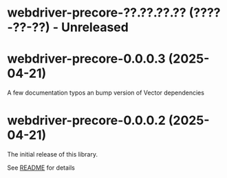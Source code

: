 # webdriver-precore-??.??.??.?? (????-??-??) - Unreleased

# webdriver-precore-0.0.0.3 (2025-04-21)

A few documentation typos an bump version of Vector dependencies

# webdriver-precore-0.0.0.2 (2025-04-21)

The initial release of this library.

See [README](README.md) for details